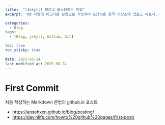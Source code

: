 ```yaml
---
title:  "[Jekyll] 블로그 포스팅하는 방법"
excerpt: "md 파일에 마크다운 문법으로 작성하여 Github 원격 저장소에 업로드 해보자. 에디터는 Visual Studio code 사용! 로컬 서버에서 확인도 해보자. "

categories:
  - Blog
tags:
  - [Blog, jekyll, Github, Git]

toc: true
toc_sticky: true
 
date: 2023-06-24
last_modified_at: 2020-06-24
---
```

# First Commit 

처음 작성하는 Markdown 문법의 github.io 포스트  
- https://ansohxxn.github.io/blog/posting/
- https://devinlife.com/howto%20github%20pages/first-post/